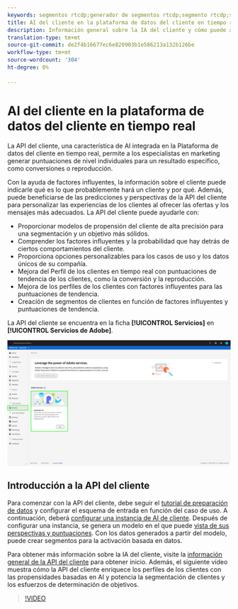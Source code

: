 ```yaml
---
keywords: segmentos rtcdp;generador de segmentos rtcdp;segmento rtcdp;segmento rtcdp de ai de cliente
title: AI del cliente en la plataforma de datos del cliente en tiempo real
description: Información general sobre la IA del cliente y cómo puede ayudar a generar puntuaciones para resultados específicos, como conversiones o la reproducción.
translation-type: tm+mt
source-git-commit: de2f4b16677ec6e820903b1e586213a132b126be
workflow-type: tm+mt
source-wordcount: '304'
ht-degree: 0%

---
```



# AI del cliente en la plataforma de datos del cliente en tiempo real

La API del cliente, una característica de AI integrada en la Plataforma de datos del cliente en tiempo real, permite a los especialistas en marketing generar puntuaciones de nivel individuales para un resultado específico, como conversiones o reproducción.

Con la ayuda de factores influyentes, la información sobre el cliente puede indicarle qué es lo que probablemente hará un cliente y por qué. Además, puede beneficiarse de las predicciones y perspectivas de la API del cliente para personalizar las experiencias de los clientes al ofrecer las ofertas y los mensajes más adecuados. La API del cliente puede ayudarle con:

* Proporcionar modelos de propensión del cliente de alta precisión para una segmentación y un objetivo más sólidos.
* Comprender los factores influyentes y la probabilidad que hay detrás de ciertos comportamientos del cliente.
* Proporciona opciones personalizables para los casos de uso y los datos únicos de su compañía.
* Mejora del Perfil de los clientes en tiempo real con puntuaciones de tendencia de los clientes, como la conversión y la reproducción.
* Mejora de los perfiles de los clientes con factores influyentes para las puntuaciones de tendencia.
* Creación de segmentos de clientes en función de factores influyentes y puntuaciones de tendencia.

La API del cliente se encuentra en la ficha **[!UICONTROL Servicios]** en **[!UICONTROL Servicios de Adobe]**.

![Ubicación de AI del cliente](../assets/overview/rtcdp-customer-ai.png)

## Introducción a la API del cliente

Para comenzar con la API del cliente, debe seguir el [tutorial de preparación de datos](../../intelligent-services/data-preparation.md) y configurar el esquema de entrada en función del caso de uso. A continuación, deberá [configurar una instancia de AI de cliente](../../intelligent-services/customer-ai/user-guide/configure.md). Después de configurar una instancia, se genera un modelo en el que puede [vista de sus perspectivas y puntuaciones](../../intelligent-services/customer-ai/user-guide/discover-insights.md). Con los datos generados a partir del modelo, puede crear segmentos para la activación basada en datos.

Para obtener más información sobre la IA del cliente, visite la [información general de la API del cliente](../../intelligent-services/customer-ai/overview.md) para obtener inicio. Además, el siguiente vídeo muestra cómo la API del cliente enriquece los perfiles de los clientes con las propensidades basadas en AI y potencia la segmentación de clientes y los esfuerzos de determinación de objetivos.

>[!VIDEO](https://video.tv.adobe.com/v/40374/?quality=12&learn=on)